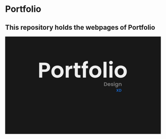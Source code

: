 # Portfolio

## This repository holds the webpages of Portfolio


![Heropage](img/behance_banner.jpg)
